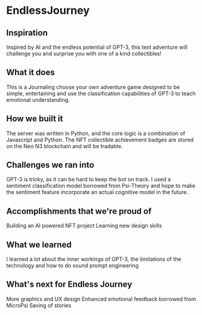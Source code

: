 # EndlessJourney
## Inspiration
Inspired by AI and the endless potential of GPT-3, this text adventure will challenge you and surprise you with one of a kind collectibles!

## What it does
This is a Journaling choose your own adventure game designed to be simple, entertaining and use the classification capabilities of GPT-3 to teach emotional understanding. 

## How we built it
The server was written in Python, and the core logic is a combination of Javascript and Python. 
The NFT collectible achievement badges are stored on the Neo N3 blockchain and will be tradable. 

## Challenges we ran into
GPT-3 is tricky, as it can be hard to keep the bot on track. I used a sentiment classification model borrowed from Psi-Theory and hope to make the sentiment feature incorporate an actual cognitive model in the future. 

## Accomplishments that we're proud of
Building an AI powered NFT project 
Learning new design skills 

## What we learned
I learned a lot about the inner workings of GPT-3, the limitations of the technology and how to do sound prompt engineering

## What's next for Endless Journey
More graphics and UX design
Enhanced emotional feedback borrowed from MicroPsi
Saving of stories




